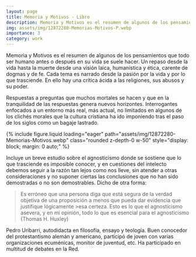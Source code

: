 ```yaml
---
layout: page
title: Memoria y Motivos - Libro
description: Memoria y Motivos es el resumen de algunos de los pensamientos que todo ser humano antes o después en su vida se suele hacer
img: assets/img/12872280-Memorias-Motivos-P.webp
importance: 3
category: work
---
```


Memoria y Motivos es el resumen de algunos de los pensamientos que todo ser humano antes o después en su vida se suele hacer. Un repaso desde la vida hasta la muerte desde una visión laica, humanística y ética, carente de dogmas y de fe. Cada tema es narrado desde la pasión por la vida y por lo que trasciende. En ello hay una crítica ácida a las religiones, sus abusos y su poder.
 
Respuestas a preguntas que muchos mortales se hacen y que en la tranquilidad de las respuestas genera nuevos horizontes. Interrogantes enfocados a un entorno más real, más actual, no limitados en algunos de los clichés morales que la cultura cristiana ha ido imponiendo tras el paso de los siglos como un bagaje lastrado.

<div class="text-center">
{% include figure.liquid loading="eager" path="assets/img/12872280-Memorias-Motivos.webp" class="rounded z-depth-0 w-50" style="display: block; margin: 0 auto;" %}   
</div>

Incluye un breve estudio sobre el agnosticismo donde se sostiene que lo que trasciende es imposible conocer, y en cuestiones del intelecto debemos seguir a la razón tan lejos como nos lleve, sin atender a otras consideraciones y no suponer ciertas las conclusiones que no han sido demostradas o no son demostrables. Dicho de otra forma:

>Es erróneo que una persona diga que está segura de la verdad objetiva de una proposición a menos que pueda dar evidencia que justifique lógicamente >esa certeza. Esto es lo que el agnosticismo asevera, y en mi opinión, todo lo que es esencial para el agnosticismo (Thomas H. Huxley)

Pedro Uribarri, autodidacta en filosofía, ensayo y teología. Buen conocedor del protestantismo alemán y americano, participó de joven con varias organizaciones ecuménicas, monitor de juventud, etc. Ha participado en multitud de debates en la Red.

